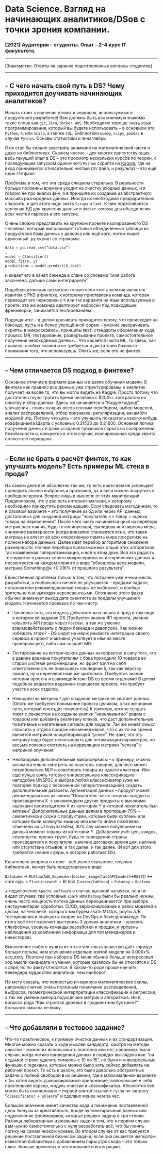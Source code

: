# Data Science.  Взгляд на начинающих аналитиков/DSов с точки зрения компании.

### [2021] Аудитория – студенты. Опыт – 2-4 курс IT факультета.
---
[Знакомство. Ответы на заранее подготовленные вопросы студентов]

---


## - С чего начать свой путь в DS? Чему приходится доучивать начинающих аналитиков?


Начать стоит с изучения утилит и сервисов, используемых в продуктовой разработке! Вам должны быть как минимум знакомы такие слова как `git`, `Jira`, `docker`, `AWS`. Необходимо хорошо знать язык программирования, который вы будете использовать – в основном это `Python`, `R`, или `Scala`, а так же `SQL`. Библиотеки `numpy`, `scipy`, `pandas` в случае `Python`. Основы статистики и линаглебры.

Я не стал бы сильно заострять внимание на математической части и даже не библиотеках. Скажем честно – для многих присутствующих, весь текущий опыт в DS – это просмотр нескольких курсов по теории, с последующим запуском одиночного `Python` скрипта на [Kaggle](https://www.kaggle.com/), где на вход принимается относительно чистый `CSV` файл, и результат – это ещё один `CSV` файл.

Проблема в том, что эта среда слишком стерильна. В реальности больше половины времени уходит на очистку входных данных, и я говорю не про анализ фич, а в принципе их создание из абстрактного массива разнородных данных. Иногда их необходимо предварительно спарсить, и для этого надо знать `Scrapy` и `lxml`. К ним подтягивается условная БД для хранения данных и `docker-compose` для объединения всех частей парсера и его запуска. 

Очень сложно представить на крупном проекте изолированного DS человека, который выпрашивает готовые объединённые таблицы из продуктовой базы данных у девопса или ещё кого, потом пишет одиночный .py скрипт со строками:

```python
data = pd.read_csv(“data.csv”)
…
model = Classifier()
model.fit(X, y)
predictions = model.predict(X_test)
```

и кидает его в канал бэкенда в слаке со словами “моя работа закончена, дальше сами интегрируйте”.

Подобная изоляция возможно только если этот аналитик является квантом с PhD в финтехе, к которому приставлена команда, которая переводит его черновики с `R` или `TeX` варианта на язык используемые в проете, эта же команда адаптирует наброски под подходящие фреймворки, занимается тестированием...

Подводя итог – в целом доучивать приходится всему, что происходит на бэкенде, пусть и в более упрощённой форме – умение заворачивать скрипты в микросервисы, принципы `REST`, стандарты оформления кода, процесс MR, тестирование, развёртывание проекта, самостоятельное получение необходимых данных… Что касается части ML, то здесь, как правило, особых знаний и не требуется и достаточно базового понимания того, что используешь. Опять же, если это не финтех.

---

## - Чем отличается DS подход в финтехе?

Основное отличие в формате данных и в целях обучения модели. В финтехе как правило все данные уже структурированы и аналитик получает на входе то, что вы могли видеть на Kaggle. Просто потому что достаточно глупо тратить время человека с $200k+ контрактом на очистку и сбор данных. Здесь же начинается и "Kaggle подход" улучшения  – поиск лучших весов полным перебором, выбор моделей, анализ распределений, отбор признаков, регуляризация, ансамбли моделей итд. Потому что цель – это улучшить показатель какого-нибудь коэффициента Шарпа с условных 0.21533 до 0.21600. Основная логика получения данных и даже создания признаков скрыта из соображений безопасности и, конкретно в этом случае, изолированная среда кванта полностью оправдана.

---

## - Если не брать в расчёт финтех, то как улучшать модель? Есть примеры ML стека в проде?

На самом деле всё абсолютно так же, то есть никто вам не запрещает проводить анализ выбросов и признаков, да и веса можно покрутить в свободное время. Вопрос лишь в выхлопе от этих манипуляций. Предположим, что у вас есть интернет-магазин, к которому необходимо прикрутить рекомендацию. Если следовать методичкам, то в базовом варианте – это получение из бд или через API данных, достаточных для создания матрицы “покупатель <> товар + оценка товара на пересечении”. После чего часто начинается цикл из перебора метрик расстояния, будь то косинусовая, евклидова или пирсона мера, снижение размерности (когда внезапно становится ясно, что такая матрица не влезет во всю оперативную память мира при релизе на полном наборе данных). Далее идёт перебор алгоритмов снижения размерности, полный перебора всевозможных опций этих алгоритмов, так называемая гипероптимизация, и всё в этом духе. Вся эта радость тестируется в рамках своего микросервиса на исторических данных и презентуется на каждом спринте в виде “обновлены веса модели, метрика Something@k +0.016% от прошлого результата”.

Единственная проблема только в том, что потрачен уже н-ный месяц разработки, а глобального ничего не улучшается – продажи падают, пользователи рекомендованные товары не выбирают, и вообще зрительно они выглядят нерелевантными. Осознание этого факта обычно знаменует выход дата саентиста за пределы улучшения модели. Начинается проверка по чек-листу:

*	Проверка того, что модель действительно пошла в прод в том виде, в котором её задумал DS (Требуется знание ЯП проекта, умение ковырять API прода через `Postman`, а так же умение взаимодействовать с лидом бэкенда и девопсом). Как можно избежать этого?  - DS сидит на мерж реквесте интеграции своего сервиса в проект и активно участвует в нём на месте проверяющего, либо сам создаёт MR.

* 	Тестирование на исторических данных некорректно в силу того, что в давние времена покупателям с бэка приходило 10 товаров во старой системе рекомендации, но фронт взял на себя ответственность не показывать последние 5, так как вёрстку ломало, ну и нерелевантные же зрительно. (Требуется знание истории проекта и взаимодействие DS со всеми отделами) В целом подобное решается ведением снапшотов проекта, что требует участие всех отделов.

*	Некорректна метрика / для создание метрики не хватает данных. (Опять же требуется понимание проекта целиком, а так же знание пути, который проходит покупатель) К примеру, можно создать тикет с реквестом на создание кнопки “нерелевантно” рядом с товаром или добавить аналитику кликов, что даст дополнительные позитивные и негативные сигналы для модели. Так же имеет смысл спросить у отдела продаж или менеджеров, что с их точки зрения является метрикой олицетворяющей “успех”. Не факт, что эту метрику надо будет использовать для оптимизации параметров, но весьма полезно смотреть на корреляцию метрики “успеха” с метрикой обучения.

*	 Необходимы дополнительные микросервисы – к примеру, можно вспомогательно смотреть на кластеры товаров, для чего может потребоваться NLP и советовать товары из одного кластера. Или ещё лучше взять готовую универсальную классификацию наподобие UNSPSC и выбрав любой классификатор (уже не повторяя подход с бесконечной гипероптимизацией) создать дополнительные датасеты. Аугментация данных – продукт может рекомендоваться из схемы “Покупатель часто покупал продукты производителя Х → рекомендуем другие продукты с высокими оценками производителя Х из категории Y в которой покупатель был активен” Дополнительные данные делим в пропорции 70% - семантически схожи с продуктами, которые были куплены или которые были кликнуты мышью или как-то иначе позитивно отмечены на UI покупателем, 30% случайные популярные на данный момент товары из категории Y. Добавляем учёт цен, скидок, сезонности, прочих групп, будь то совпадение страны производителя и покупателя, наличие доставки, время дня, наличие или отсутствие отзывов, и так далее, и так далее. (И вот для этого требуется знание сферы, в которой работает DS).

Касательно вопроса о стеке – всё ранее сказанное, опуская библиотеки, может быть представлено в виде
    
`DataLake` → `MLFlow`/`AWS_Sagemaker`(`docker_image`(`fastAPI`(`model`)→`REST`)) <-> core app. + `Elasticsearch` + BI tool (`looker`/`tableau`) + `Datadog` + `Grafana`

\+ подключение `Apache software` в случае высокой нагрузки, но я не видел случаев, где условные `spark` или `hadoop` были бы реально нужны, очень часто мощность потока данных переоценивается при выборе инструментария обработки. CI/CD, версионирование и релиз моделей в целом, на человеке, которого мы будем звать MLOps, роуты A/B тестирования и снапшоты скорее на DevOps и бэкенд-команде. По итогу всё это позволяет выстроить 3 уровня аналитики – уровень платформы, уровень команды разработки и продаж, и уровень наблюдения за компанией (информаци для топ менеджеров и инвесторов).

Выполнение любого пункта из этого чек-листа зачастую даёт гораздо больше пользы, чем улучшение отдельно взятой модели на 0.000х% accuracy. Поэтому при наборе в DS меня обычно больше интересовал ход мысли кандидата и умения, которые казалось бы не относятся к DS сфере, но по факту относятся. В каком-то роде проще научить бэкендера мудростям аналитики, чем наоборот.

Не могу сказать, что полностью игнорирую математические скилы, например считаю очень полезным понимание распределений, выбросов, геометрической интерпретации классификации и регрессии, а так же умение выбора подходящих метрик и алгоритмов. Но в вопроса рода “Как строятся деревья в градиентном бустинге?” большого смысла не вижу.

---

## - Что добавляли в тестовое задание?

Что-то практическое, к примеру очистка данных и их стандартизация. Многое можно сказать о ходе мыслей кандидата, смотря на методы очистки – можно их использовать повторно или нет, например. Были случаи, когда логика приведения данных в порядок выглядела как: “на седьмой строке удалить символы с 10 по 15”,  но были и универсальные функции с regexами, которые можно было хоть сейчас добавлять на рабочий проект. То есть в целом, это были довольно абстрактные задачи с полной свободой в их решении, где в максимальном варианте я бы хотел видеть докеризированое приложение, включающее в себя простенький парсер, модуль очистки и классификатор. Абсолютно всё могло быть скопировано с первой взятой ссылки с гугла по запросу "`classificator + sklearn`" и сделано менее чем за час.

Большое значение имеет качество кода и понимание поставленной цели. Бонусы за креативность, вроде аугментирования данных или подключение фреймворков, которые решают задачу в три строки. Разница лабораторных и реальных задач в том, что в первом случае вам нужно самостоятельно с нуля разработать всё, что бы понять логику на самом низком уровне. Во втором случае от вас требуется решение поставленной бизнесом задачи, если она решается импортом известной библиотеки с добавлением пары строк кода – это только плюс. Больше времени на тестирование и интеграцию.